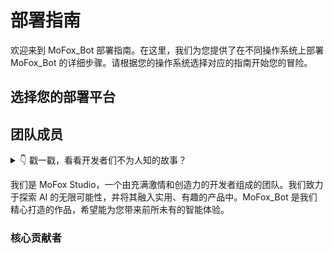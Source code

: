 <BibleDisplay />

# 部署指南

欢迎来到 MoFox_Bot 部署指南。在这里，我们为您提供了在不同操作系统上部署 MoFox_Bot 的详细步骤。请根据您的操作系统选择对应的指南开始您的冒险。

## 选择您的部署平台

<script setup>
// 在这里定义一个数组，用来存放卡片的数据
const myGuides = [
  {
    avatar: '🪟', // 卡片左侧的图标，可以是 Emoji 或者字符
    name: 'Windows 部署指南', // 卡片的标题
    title: '为 Windows 用户准备的图形化界面部署教程...', // 卡片的详细描述
    link: './deployment_guide' // 点击卡片后跳转的链接
  },
  {
    avatar: '🐧',
    name: 'Linux 部署指南',
    title: '为 Linux 用户准备的命令行部署教程...',
    link: './mmc_deploy_linux'
  },
  {
    avatar: '🤖',
    name: 'Android 部署指南',
    title: '为 Android 用户准备的部署教程...',
    link: './mmc_deploy_android'
  },
  // ... 你可以根据需要添加任意多个卡片对象
]
</script>

<!-- 像这样调用组件，并把你的数据通过 :guides 属性传给它 -->
<GuideCards :guides="myGuides" />

## 团队成员

<details>
<summary>👇 戳一戳，看看开发者们不为人知的故事？</summary>

::: warning

### 项目源起

话说天下大势，分久必合，合久必分。自“麦麦”开天辟地以来，AI Bot 之界风起云涌。其时，有三股豪强，皆为“麦麦”之魔改，各领风骚，雄踞一方，三家互为犄角，亦有竞争，然皆以服务用户为本，倒也相安无事，天下暂得太平。

然时移世易，AI 技术日新月异，江湖风波再起。三家主事者，皆为远见卓识之士，深知单打独斗，终难成大业；若固步自封，必为时代所弃。遂于某良辰吉日，齐聚一堂，共商大计。席间，众人抚今追昔，感慨万千，皆以为“合则两利，分则两伤”。

一言既出，四座皆惊，继而纷纷颔首。众人一拍即合，决意将三家之力合于一处，取各家之长，补己之短，共创一全新之 Bot，名曰『MoFox_Bot』。此举意在整合资源，革新技术，以期能更好地服务于广大用户，逐鹿于 AI 之巅。

此乃项目之源起，非为正史，仅作一说。特记于此，以飨同好，以昭后人。

:::

</details>

我们是 MoFox Studio，一个由充满激情和创造力的开发者组成的团队。我们致力于探索 AI 的无限可能性，并将其融入实用、有趣的产品中。MoFox_Bot 是我们精心打造的作品，希望能为您带来前所未有的智能体验。

### 核心贡献者

<script>
import { VPTeamMembers } from 'vitepress/theme'

const members = [
  {
    avatar: 'https://avatars.githubusercontent.com/u/140055845?v=4',
    name: '一闪',
    title: '项目发起人之一<br/>核心开发者<br/>超级黑奴()',
    links: [
      { icon: 'github', link: 'https://github.com/minecraft1024a' }
    ]
  },
  {
    avatar: 'https://avatars.githubusercontent.com/u/189647097?v=4',
    name: '阿范',
    title: '项目发起人之一<br/>核心开发者<br/>音游领域大神',
    links: [
      { icon: 'github', link: 'https://github.com/Furina-1013-create' }
    ]
  },
  {
    avatar: 'https://avatars.githubusercontent.com/u/68868379?v=4',
    name: '言柒',
    title: '项目发起人之一<br/>核心（打杂）开发者<br/>神秘插件适配大师',
    links: [
      { icon: 'github', link: 'https://github.com/tt-P607' }
    ]
  },
  {
    avatar: 'https://avatars.githubusercontent.com/u/214268555?v=4',
    name: 'ikun',
    title: '项目初期开发人之一<br/>文档单推人<br/>神秘猫娘',
    links: [
      { icon: 'github', link: 'https://github.com/ikun-11451' }
    ]
  },
  {
    avatar: 'https://avatars.githubusercontent.com/u/212194964?v=4',
    name: '雅诺狐',
    title: '项目发起人之一<br/>核心开发者<br/>技术"猛"新',
    links: [
      { icon: 'github', link: 'https://github.com/foxcyber907' }
    ]
  }
]

const org = [
    {
    avatar: 'https://avatars.githubusercontent.com/u/225730003',
    name: 'MoFox-Studio',
    title: '官方组织',
    links: [
      { icon: 'github', link: 'https://github.com/MoFox-Studio' }
    ]
  }
]
</script>

<!-- <VPTeamMembers size="small" :members="members" /> -->

<MoFoxTeamCard :members="members" size="medium" />
<br/>
<MoFoxTeamCard :members="org" size="large" />
